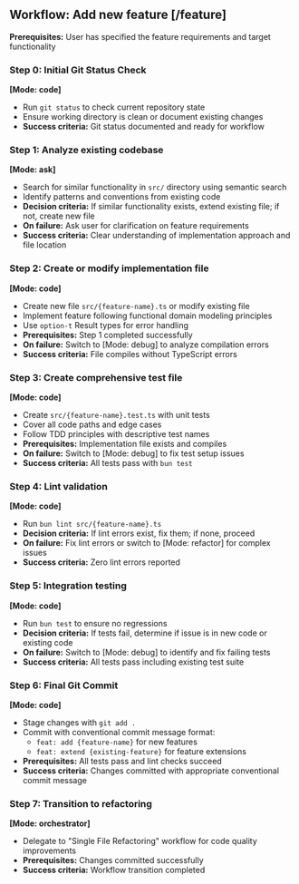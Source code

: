 ## Workflow: Add new feature [/feature]

**Prerequisites:** User has specified the feature requirements and target functionality

### Step 0: Initial Git Status Check

**[Mode: code]**

- Run `git status` to check current repository state
- Ensure working directory is clean or document existing changes
- **Success criteria:** Git status documented and ready for workflow

### Step 1: Analyze existing codebase

**[Mode: ask]**

- Search for similar functionality in `src/` directory using semantic search
- Identify patterns and conventions from existing code
- **Decision criteria:** If similar functionality exists, extend existing file; if not, create new file
- **On failure:** Ask user for clarification on feature requirements
- **Success criteria:** Clear understanding of implementation approach and file location

### Step 2: Create or modify implementation file

**[Mode: code]**

- Create new file `src/{feature-name}.ts` or modify existing file
- Implement feature following functional domain modeling principles
- Use `option-t` Result types for error handling
- **Prerequisites:** Step 1 completed successfully
- **On failure:** Switch to [Mode: debug] to analyze compilation errors
- **Success criteria:** File compiles without TypeScript errors

### Step 3: Create comprehensive test file

**[Mode: code]**

- Create `src/{feature-name}.test.ts` with unit tests
- Cover all code paths and edge cases
- Follow TDD principles with descriptive test names
- **Prerequisites:** Implementation file exists and compiles
- **On failure:** Switch to [Mode: debug] to fix test setup issues
- **Success criteria:** All tests pass with `bun test`

### Step 4: Lint validation

**[Mode: code]**

- Run `bun lint src/{feature-name}.ts`
- **Decision criteria:** If lint errors exist, fix them; if none, proceed
- **On failure:** Fix lint errors or switch to [Mode: refactor] for complex issues
- **Success criteria:** Zero lint errors reported

### Step 5: Integration testing

**[Mode: code]**

- Run `bun test` to ensure no regressions
- **Decision criteria:** If tests fail, determine if issue is in new code or existing code
- **On failure:** Switch to [Mode: debug] to identify and fix failing tests
- **Success criteria:** All tests pass including existing test suite

### Step 6: Final Git Commit

**[Mode: code]**

- Stage changes with `git add .`
- Commit with conventional commit message format:
  - `feat: add {feature-name}` for new features
  - `feat: extend {existing-feature}` for feature extensions
- **Prerequisites:** All tests pass and lint checks succeed
- **Success criteria:** Changes committed with appropriate conventional commit message

### Step 7: Transition to refactoring

**[Mode: orchestrator]**

- Delegate to "Single File Refactoring" workflow for code quality improvements
- **Prerequisites:** Changes committed successfully
- **Success criteria:** Workflow transition completed
